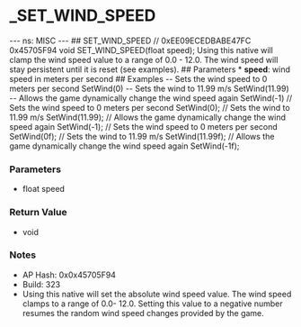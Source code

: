 # _SET_WIND_SPEED

--- ns: MISC --- ## SET_WIND_SPEED  // 0xEE09ECEDBABE47FC 0x45705F94 void SET_WIND_SPEED(float speed);  Using this native will clamp the wind speed value to a range of 0.0 - 12.0. The wind speed will stay persistent until it is reset (see examples).  ## Parameters * **speed**: wind speed in meters per second  ## Examples -- Sets the wind speed to 0 meters per second SetWind(0)  -- Sets the wind to 11.99 m/s SetWind(11.99)  -- Allows the game dynamically change the wind speed again SetWind(-1)  // Sets the wind speed to 0 meters per second SetWind(0);  // Sets the wind to 11.99 m/s SetWind(11.99);  // Allows the game dynamically change the wind speed again SetWind(-1);  // Sets the wind speed to 0 meters per second SetWind(0f);  // Sets the wind to 11.99 m/s SetWind(11.99f);  // Allows the game dynamically change the wind speed again SetWind(-1f);

### Parameters
* float speed

### Return Value
* void

### Notes
* AP Hash: 0x0x45705F94
* Build: 323
* Using this native will set the absolute wind speed value. The wind speed clamps to a range of 0.0- 12.0. Setting this value to a negative number resumes the random wind speed changes provided by the game.

